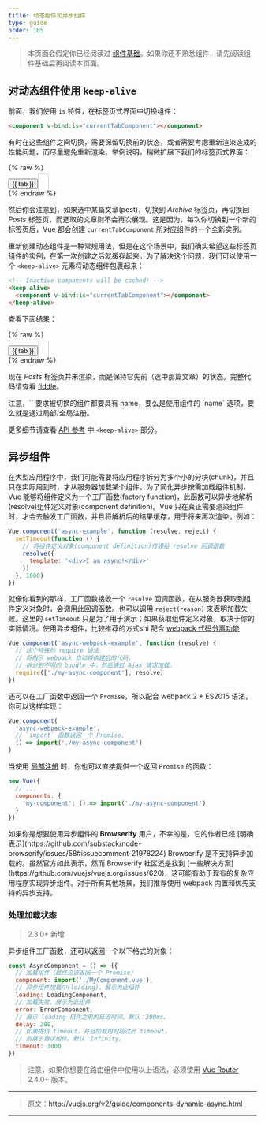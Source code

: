 ```yaml
---
title: 动态组件和异步组件
type: guide
order: 105
---
```


> 本页面会假定你已经阅读过 [组件基础](components.html)。如果你还不熟悉组件，请先阅读组件基础后再阅读本页面。

## 对动态组件使用 `keep-alive`

前面，我们使用 `is` 特性，在标签页式界面中切换组件：

```html
<component v-bind:is="currentTabComponent"></component>
```

有时在这些组件之间切换，需要保留切换前的状态，或者需要考虑重新渲染造成的性能问题，而尽量避免重新渲染。举例说明，稍微扩展下我们的标签页式界面：

{% raw %}
<div id="dynamic-component-demo" class="demo">
  <button
    v-for="tab in tabs"
    v-bind:key="tab"
    v-bind:class="['dynamic-component-demo-tab-button', { 'dynamic-component-demo-active': currentTab === tab }]"
    v-on:click="currentTab = tab"
  >{{ tab }}</button>
  <component
    v-bind:is="currentTabComponent"
    class="dynamic-component-demo-tab"
  ></component>
</div>
<script>
Vue.component('tab-posts', {
  data: function () {
    return {
      posts: [
        {
          id: 1,
          title: 'Cat Ipsum',
          content: '<p>Dont wait for the storm to pass, dance in the rain kick up litter decide to want nothing to do with my owner today demand to be let outside at once, and expect owner to wait for me as i think about it cat cat moo moo lick ears lick paws so make meme, make cute face but lick the other cats. Kitty poochy chase imaginary bugs, but stand in front of the computer screen. Sweet beast cat dog hate mouse eat string barf pillow no baths hate everything stare at guinea pigs. My left donut is missing, as is my right loved it, hated it, loved it, hated it scoot butt on the rug cat not kitten around</p>'
        },
        {
          id: 2,
          title: 'Hipster Ipsum',
          content: '<p>Bushwick blue bottle scenester helvetica ugh, meh four loko. Put a bird on it lumbersexual franzen shabby chic, street art knausgaard trust fund shaman scenester live-edge mixtape taxidermy viral yuccie succulents. Keytar poke bicycle rights, crucifix street art neutra air plant PBR&B hoodie plaid venmo. Tilde swag art party fanny pack vinyl letterpress venmo jean shorts offal mumblecore. Vice blog gentrify mlkshk tattooed occupy snackwave, hoodie craft beer next level migas 8-bit chartreuse. Trust fund food truck drinking vinegar gochujang.</p>'
        },
        {
          id: 3,
          title: 'Cupcake Ipsum',
          content: '<p>Icing dessert soufflé lollipop chocolate bar sweet tart cake chupa chups. Soufflé marzipan jelly beans croissant toffee marzipan cupcake icing fruitcake. Muffin cake pudding soufflé wafer jelly bear claw sesame snaps marshmallow. Marzipan soufflé croissant lemon drops gingerbread sugar plum lemon drops apple pie gummies. Sweet roll donut oat cake toffee cake. Liquorice candy macaroon toffee cookie marzipan.</p>'
        }
      ],
      selectedPost: null
    }
  },
  template: '\
    <div class="dynamic-component-demo-posts-tab">\
      <ul class="dynamic-component-demo-posts-sidebar">\
        <li\
          v-for="post in posts"\
          v-bind:key="post.id"\
          v-bind:class="{ \'dynamic-component-demo-active\': post === selectedPost }"\
          v-on:click="selectedPost = post"\
        >\
          {{ post.title }}\
        </li>\
      </ul>\
      <div class="dynamic-component-demo-post-container">\
        <div \
          v-if="selectedPost"\
          class="dynamic-component-demo-post"\
        >\
          <h3>{{ selectedPost.title }}</h3>\
          <div v-html="selectedPost.content"></div>\
        </div>\
        <strong v-else>\
          Click on a blog title to the left to view it.\
        </strong>\
      </div>\
    </div>\
  '
})
Vue.component('tab-archive', {
  template: '<div>Archive component</div>'
})
new Vue({
  el: '#dynamic-component-demo',
  data: {
    currentTab: 'Posts',
    tabs: ['Posts', 'Archive']
  },
  computed: {
    currentTabComponent: function () {
      return 'tab-' + this.currentTab.toLowerCase()
    }
  }
})
</script>
<style>
.dynamic-component-demo-tab-button {
  padding: 6px 10px;
  border-top-left-radius: 3px;
  border-top-right-radius: 3px;
  border: 1px solid #ccc;
  cursor: pointer;
  background: #f0f0f0;
  margin-bottom: -1px;
  margin-right: -1px;
}
.dynamic-component-demo-tab-button:hover {
  background: #e0e0e0;
}
.dynamic-component-demo-tab-button.dynamic-component-demo-active {
  background: #e0e0e0;
}
.dynamic-component-demo-tab {
  border: 1px solid #ccc;
  padding: 10px;
}
.dynamic-component-demo-posts-tab {
  display: flex;
}
.dynamic-component-demo-posts-sidebar {
  max-width: 40vw;
  margin: 0 !important;
  padding: 0 10px 0 0 !important;
  list-style-type: none;
  border-right: 1px solid #ccc;
}
.dynamic-component-demo-posts-sidebar li {
  white-space: nowrap;
  text-overflow: ellipsis;
  overflow: hidden;
  cursor: pointer;
}
.dynamic-component-demo-posts-sidebar li:hover {
  background: #eee;
}
.dynamic-component-demo-posts-sidebar li.dynamic-component-demo-active {
  background: lightblue;
}
.dynamic-component-demo-post-container {
  padding-left: 10px;
}
.dynamic-component-demo-post > :first-child {
  margin-top: 0 !important;
  padding-top: 0 !important;
}
</style>
{% endraw %}

然后你会注意到，如果选中某篇文章(post)，切换到 _Archive_ 标签页，再切换回 _Posts_ 标签页，而选取的文章则不会再次展现。这是因为，每次你切换到一个新的标签页后，Vue 都会创建 `currentTabComponent` 所对应组件的一个全新实例。

重新创建动态组件是一种常规用法，但是在这个场景中，我们确实希望这些标签页组件的实例，在第一次创建之后就缓存起来。为了解决这个问题，我们可以使用一个 `<keep-alive>` 元素将动态组件包裹起来：

``` html
<!-- Inactive components will be cached! -->
<keep-alive>
  <component v-bind:is="currentTabComponent"></component>
</keep-alive>
```

查看下面结果：

{% raw %}
<div id="dynamic-component-keep-alive-demo" class="demo">
  <button
    v-for="tab in tabs"
    v-bind:key="tab"
    v-bind:class="['dynamic-component-demo-tab-button', { 'dynamic-component-demo-active': currentTab === tab }]"
    v-on:click="currentTab = tab"
  >{{ tab }}</button>
  <keep-alive>
    <component
      v-bind:is="currentTabComponent"
      class="dynamic-component-demo-tab"
    ></component>
  </keep-alive>
</div>
<script>
new Vue({
  el: '#dynamic-component-keep-alive-demo',
  data: {
    currentTab: 'Posts',
    tabs: ['Posts', 'Archive']
  },
  computed: {
    currentTabComponent: function () {
      return 'tab-' + this.currentTab.toLowerCase()
    }
  }
})
</script>
{% endraw %}

现在 _Posts_ 标签页并未渲染，而是保持它先前（选中那篇文章）的状态。完整代码请查看 [fiddle](https://jsfiddle.net/chrisvfritz/Lp20op9o/)。

<p class="tip">注意，`<keep-alive>` 要求被切换的组件都要具有 name，要么是使用组件的 `name` 选项，要么就是通过局部/全局注册。</p>

更多细节请查看 [API 参考](../api/#keep-alive) 中 `<keep-alive>` 部分。

## 异步组件

在大型应用程序中，我们可能需要将应用程序拆分为多个小的分块(chunk)，并且只在实际用到时，才从服务器加载某个组件。为了简化异步按需加载组件机制，Vue 能够将组件定义为一个工厂函数(factory function)，此函数可以异步地解析(resolve)组件定义对象(component definition)。Vue 只在真正需要渲染组件时，才会去触发工厂函数，并且将解析后的结果缓存，用于将来再次渲染。例如：

``` js
Vue.component('async-example', function (resolve, reject) {
  setTimeout(function () {
    // 将组件定义对象(component definition)传递给 resolve 回调函数
    resolve({
      template: '<div>I am async!</div>'
    })
  }, 1000)
})
```

就像你看到的那样，工厂函数接收一个 `resolve` 回调函数，在从服务器获取到组件定义对象时，会调用此回调函数。也可以调用 `reject(reason)` 来表明加载失败。这里的 `setTimeout` 只是为了用于演示；如果获取组件定义对象，取决于你的实际情况。使用异步组件，比较推荐的方式shi 配合 [webpack 代码分离功能](https://doc.webpack-china.org/guides/code-splitting/)

``` js
Vue.component('async-webpack-example', function (resolve) {
  // 这个特殊的 require 语法
  // 将指示 webpack 自动将构建后的代码，
  // 拆分到不同的 bundle 中，然后通过 Ajax 请求加载。
  require(['./my-async-component'], resolve)
})
```

还可以在工厂函数中返回一个 `Promise`，所以配合 webpack 2 + ES2015 语法，你可以这样实现：

``` js
Vue.component(
  'async-webpack-example',
  // `import` 函数返回一个 Promise.
  () => import('./my-async-component')
)
```

当使用 [局部注册](components.html#Local-Registration) 时，你也可以直接提供一个返回 `Promise` 的函数：

``` js
new Vue({
  // ...
  components: {
    'my-component': () => import('./my-async-component')
  }
})
```

<p class="tip">如果你是想要使用异步组件的 <strong>Browserify</strong> 用户，不幸的是，它的作者已经 [明确表示](https://github.com/substack/node-browserify/issues/58#issuecomment-21978224) Browserify 是不支持异步加载的。虽然官方如此表示，然而 Browserify 社区还是找到 [一些解决方案](https://github.com/vuejs/vuejs.org/issues/620)，这可能有助于现有的复杂应用程序实现异步组件。对于所有其他场景，我们推荐使用 webpack 内置和优先支持的异步支持。</p>

### 处理加载状态

> 2.3.0+ 新增

异步组件工厂函数，还可以返回一个以下格式的对象：

``` js
const AsyncComponent = () => ({
  // 加载组件（最终应该返回一个 Promise）
  component: import('./MyComponent.vue'),
  // 异步组件加载中(loading)，展示为此组件
  loading: LoadingComponent,
  // 加载失败，展示为此组件
  error: ErrorComponent,
  // 展示 loading 组件之前的延迟时间。默认：200ms。
  delay: 200,
  // 如果提供 timeout，并且加载用时超过此 timeout，
  // 则展示错误组件。默认：Infinity。
  timeout: 3000
})
```

> 注意，如果你想要在路由组件中使用以上语法，必须使用 [Vue Router](https://github.com/vuejs/vue-router) 2.4.0+ 版本。

***

> 原文：http://vuejs.org/v2/guide/components-dynamic-async.html

***
